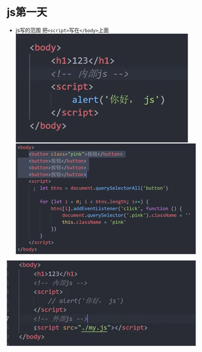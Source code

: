# js第一天
- js写的范围
把`<script>`写在`</body>`上面
![](2022-09-04-16-46-58.png)
![内部连接js](2022-09-04-16-50-18.png)

![外部连接js](2022-09-04-16-53-12.png)
